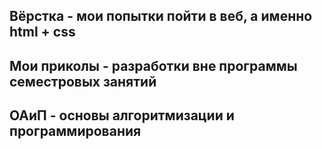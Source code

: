 ## Вёрстка - мои попытки пойти в веб, а именно html + css

## Мои приколы - разработки вне программы семестровых занятий

## ОАиП - основы алгоритмизации и программирования

